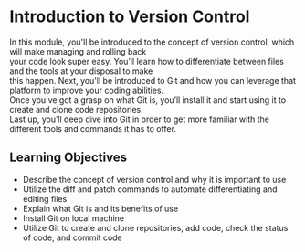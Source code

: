 # Introduction to Version Control

In this module, you'll be introduced to the concept of version control, which will make managing and rolling back\
your code look super easy. You’ll learn how to differentiate between files and the tools at your disposal to make\
this happen. Next, you'll be introduced to Git and how you can leverage that platform to improve your coding abilities.\
Once you’ve got a grasp on what Git is, you’ll install it and start using it to create and clone code repositories.\
Last up, you’ll deep dive into Git in order to get more familiar with the different tools and commands it has to offer.

## Learning Objectives

- Describe the concept of version control and why it is important to use
- Utilize the diff and patch commands to automate differentiating and editing files
- Explain what Git is and its benefits of use
- Install Git on local machine
- Utilize Git to create and clone repositories, add code, check the status of code, and commit code